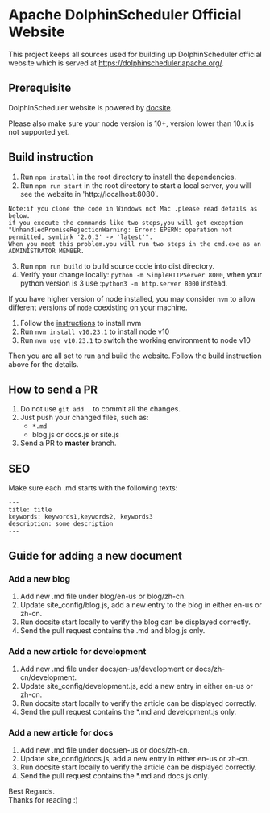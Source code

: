 # Apache DolphinScheduler Official Website

This project keeps all sources used for building up DolphinScheduler official website which is served at https://dolphinscheduler.apache.org/.

## Prerequisite

DolphinScheduler website is powered by [docsite](https://github.com/chengshiwen/docsite-ext).

Please also make sure your node version is 10+, version lower than 10.x is not supported yet.

## Build instruction 

1. Run `npm install` in the root directory to install the dependencies.
2. Run `npm run start` in the root directory to start a local server, you will see the website in 'http://localhost:8080'.
```
Note:if you clone the code in Windows not Mac .please read details as below.
if you execute the commands like two steps,you will get exception "UnhandledPromiseRejectionWarning: Error: EPERM: operation not permitted, symlink '2.0.3' -> 'latest'".
When you meet this problem.you will run two steps in the cmd.exe as an  ADMINISTRATOR MEMBER.
```
3. Run `npm run build` to build source code into dist directory.
4. Verify your change locally: `python -m SimpleHTTPServer 8000`, when your python version is 3 use :`python3 -m http.server 8000` instead.

If you have higher version of node installed, you may consider `nvm` to allow different versions of `node` coexisting on your machine.

1. Follow the [instructions](http://nvm.sh) to install nvm
2. Run `nvm install v10.23.1` to install node v10
3. Run `nvm use v10.23.1` to switch the working environment to node v10

Then you are all set to run and build the website. Follow the build instruction above for the details.


## How to send a PR

1. Do not use `git add .` to commit all the changes.
2. Just push your changed files, such as:
    * `*.md`
	* blog.js or docs.js or site.js
3. Send a PR to **master** branch.

## SEO

Make sure each .md starts with the following texts:

```
---
title: title
keywords: keywords1,keywords2, keywords3
description: some description
---
```


## Guide for adding a new document

### Add a new blog

1. Add new .md file under blog/en-us or blog/zh-cn. 
2. Update site_config/blog.js, add a new entry to the blog in either en-us or zh-cn.
3. Run docsite start locally to verify the blog can be displayed correctly.
4. Send the pull request contains the .md and blog.js only.


### Add a new article for development

1. Add new .md file under docs/en-us/development or docs/zh-cn/development.
2. Update site_config/development.js, add a new entry in either en-us or zh-cn.
3. Run docsite start locally to verify the article can be displayed correctly.
4. Send the pull request contains the *.md and development.js only.


### Add a new article for docs

1. Add new .md file under docs/en-us or docs/zh-cn.
2. Update site_config/docs.js, add a new entry in either en-us or zh-cn.
3. Run docsite start locally to verify the article can be displayed correctly.
4. Send the pull request contains the *.md and docs.js only.

Best Regards.  
				Thanks for reading :)
